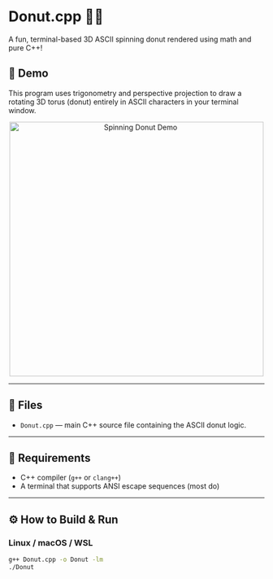 ﻿# Donut.cpp 🎯🍩

A fun, terminal-based 3D ASCII spinning donut rendered using math and pure C++!

## 🚀 Demo

This program uses trigonometry and perspective projection to draw a rotating 3D torus (donut) entirely in ASCII characters in your terminal window.

<p align="center">
  <img src="demo.gif" alt="Spinning Donut Demo" width="500"/>
</p>

---

## 📁 Files

- `Donut.cpp` — main C++ source file containing the ASCII donut logic.

---

## 🧰 Requirements

- C++ compiler (`g++` or `clang++`)
- A terminal that supports ANSI escape sequences (most do)

---

## ⚙️ How to Build & Run

### Linux / macOS / WSL

```bash
g++ Donut.cpp -o Donut -lm
./Donut
